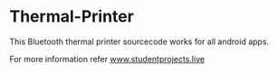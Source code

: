 # Thermal-Printer

This Bluetooth thermal printer sourcecode works for all android apps.

For more information refer www.studentprojects.live
